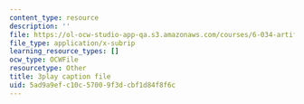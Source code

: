 ```yaml
---
content_type: resource
description: ''
file: https://ol-ocw-studio-app-qa.s3.amazonaws.com/courses/6-034-artificial-intelligence-fall-2010/5ad9a9efc10c57009f3dcbf1d84f8f6c_J-ocRQCjcwE.vtt
file_type: application/x-subrip
learning_resource_types: []
ocw_type: OCWFile
resourcetype: Other
title: 3play caption file
uid: 5ad9a9ef-c10c-5700-9f3d-cbf1d84f8f6c
---
```

